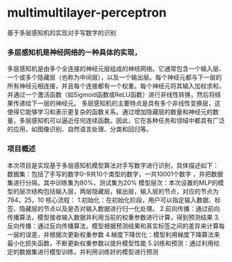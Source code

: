 # multimultilayer-perceptron
基于多层感知机的实现对手写数字的识别
### 多层感知机是神经网络的一种具体的实现， 
多层感知机是由多个全连接的神经元层组成的神经网络。它通常包含一个输入层、一个或多个隐藏层（也称为中间层），以及一个输出层。每个神经元都与下一层的所有神经元相连接，并且每个连接都有一个权重。每个神经元将其输入加权求和，并通过一个激活函数（如Sigmoid函数或ReLU函数）进行非线性转换，然后将结果传递给下一层的神经元。
多层感知机的主要特点是具有多个非线性变换层，这使得它能够学习和表示更复杂的函数关系。通过增加隐藏层的数量和神经元的数量，多层感知机可以逼近任何连续函数。因此，它在各种任务和领域中都具有广泛的应用，如图像识别、自然语言处理、分类和回归等。
### 项目概述
本次项目是实现基于多层感知机模型算法对手写数字进行识别，具体描述如下：
数据集：包括了手写的数字0-9共10个类型的数字，一共10001个数字 ，并把数据集进行分隔，其中训练集为80%，测试集为20%
模型层次：本次设置的MLP的模型的层次结构包括输入层，两层隐藏层，输出层，输入层的节点，对应的节点为784，25，10
核心流程：
1.初始化：在初始化阶段，用户可以指定输入数据、标签、隐藏层的节点以及是否对输入数据进行归一化处理。
2.前向传播：通过前向传播算法，模型接收输入数据并利用当前的权重参数进行计算，得到预测结果
3.反向传播：通过反向传播算法，模型根据预测结果和真实标签之间的差异来计算每一层的误差，并根据次更新权重参数
4.梯度下降优化：模型利用梯度下降算法来最小化损失函数，不断更新权重参数以提升模型性能
5.训练和预测：通过利用给定的数据集进行模型训练，并利用训练好的模型进行预测
